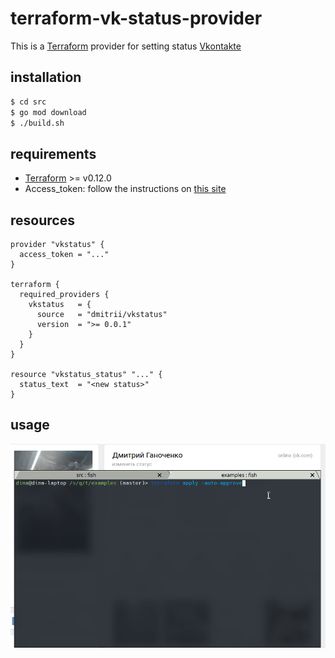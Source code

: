 # terraform-vk-status-provider
This is a [Terraform](https://www.terraform.io/) provider for setting status [Vkontakte](https://vk.com)

## installation

```bash
$ cd src
$ go mod download
$ ./build.sh
```

## requirements

- [Terraform](https://www.terraform.io/downloads.html) >= v0.12.0
- Access_token: follow the instructions on [this site](https://vkhost.github.io/)

## resources

```hcl
provider "vkstatus" {
  access_token = "..."
}

terraform {
  required_providers {
    vkstatus   = {
      source   = "dmitrii/vkstatus"
      version  = ">= 0.0.1"
    }
  }
}

resource "vkstatus_status" "..." {
  status_text  = "<new status>"
}
```

## usage

![](screenshot.gif)
